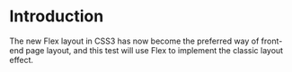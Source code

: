 # Introduction

The new Flex layout in CSS3 has now become the preferred way of front-end page layout, and this test will use Flex to implement the classic layout effect.
